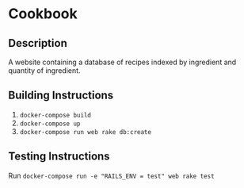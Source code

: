 # Cookbook

## Description
A website containing a database of recipes indexed by ingredient and quantity of ingredient. 

## Building Instructions
1) `docker-compose build`
2) `docker-compose up`
3) `docker-compose run web rake db:create`

## Testing Instructions
Run `docker-compose run -e "RAILS_ENV = test" web rake test`
